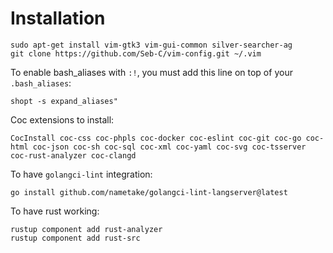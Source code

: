 Installation
============

```
sudo apt-get install vim-gtk3 vim-gui-common silver-searcher-ag
git clone https://github.com/Seb-C/vim-config.git ~/.vim
```

To enable bash_aliases with `:!`, you must add this line on top of your `.bash_aliases`: 

```
shopt -s expand_aliases"
```

Coc extensions to install:
```
CocInstall coc-css coc-phpls coc-docker coc-eslint coc-git coc-go coc-html coc-json coc-sh coc-sql coc-xml coc-yaml coc-svg coc-tsserver coc-rust-analyzer coc-clangd
```

To have `golangci-lint` integration:
```
go install github.com/nametake/golangci-lint-langserver@latest
```

To have rust working:
```
rustup component add rust-analyzer
rustup component add rust-src
```
